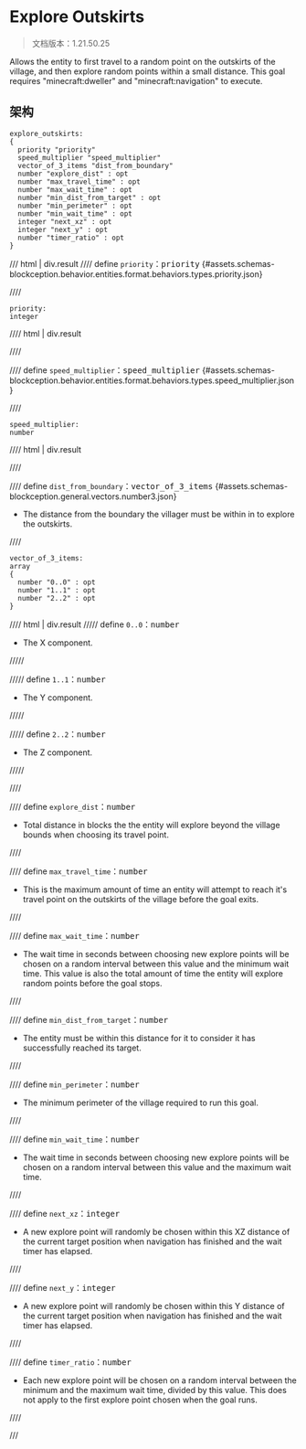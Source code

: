 # Explore Outskirts

> 文档版本：1.21.50.25

Allows the entity to first travel to a random point on the outskirts of the village, and then explore random points within a small distance. This goal requires "minecraft:dweller" and "minecraft:navigation" to execute.

## 架构

```mcschema
explore_outskirts:
{
  priority "priority"
  speed_multiplier "speed_multiplier"
  vector_of_3_items "dist_from_boundary"
  number "explore_dist" : opt
  number "max_travel_time" : opt
  number "max_wait_time" : opt
  number "min_dist_from_target" : opt
  number "min_perimeter" : opt
  number "min_wait_time" : opt
  integer "next_xz" : opt
  integer "next_y" : opt
  number "timer_ratio" : opt
}

```

/// html | div.result
//// define
`priority`：<samp>priority</samp> {#assets.schemas-blockception.behavior.entities.format.behaviors.types.priority.json}


////

```mcschema
priority:
integer

```

//// html | div.result

////



//// define
`speed_multiplier`：<samp>speed_multiplier</samp> {#assets.schemas-blockception.behavior.entities.format.behaviors.types.speed_multiplier.json}


////

```mcschema
speed_multiplier:
number

```

//// html | div.result

////



//// define
`dist_from_boundary`：<samp>vector_of_3_items</samp> {#assets.schemas-blockception.general.vectors.number3.json}

- The distance from the boundary the villager must be within in to explore the outskirts.


////

```mcschema
vector_of_3_items:
array
{
  number "0..0" : opt
  number "1..1" : opt
  number "2..2" : opt
}

```

//// html | div.result
///// define
`0..0`：<samp>number</samp>

- The X component.


/////


///// define
`1..1`：<samp>number</samp>

- The Y component.


/////


///// define
`2..2`：<samp>number</samp>

- The Z component.


/////


////



//// define
`explore_dist`：<samp>number</samp>

- Total distance in blocks the the entity will explore beyond the village bounds when choosing its travel point.


////


//// define
`max_travel_time`：<samp>number</samp>

- This is the maximum amount of time an entity will attempt to reach it's travel point on the outskirts of the village before the goal exits.


////


//// define
`max_wait_time`：<samp>number</samp>

- The wait time in seconds between choosing new explore points will be chosen on a random interval between this value and the minimum wait time. This value is also the total amount of time the entity will explore random points before the goal stops.


////


//// define
`min_dist_from_target`：<samp>number</samp>

- The entity must be within this distance for it to consider it has successfully reached its target.


////


//// define
`min_perimeter`：<samp>number</samp>

- The minimum perimeter of the village required to run this goal.


////


//// define
`min_wait_time`：<samp>number</samp>

- The wait time in seconds between choosing new explore points will be chosen on a random interval between this value and the maximum wait time.


////


//// define
`next_xz`：<samp>integer</samp>

- A new explore point will randomly be chosen within this XZ distance of the current target position when navigation has finished and the wait timer has elapsed.


////


//// define
`next_y`：<samp>integer</samp>

- A new explore point will randomly be chosen within this Y distance of the current target position when navigation has finished and the wait timer has elapsed.


////


//// define
`timer_ratio`：<samp>number</samp>

- Each new explore point will be chosen on a random interval between the minimum and the maximum wait time, divided by this value. This does not apply to the first explore point chosen when the goal runs.


////


///

